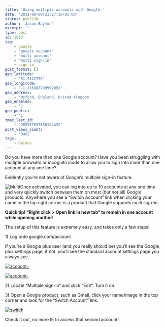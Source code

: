 ```yaml
---
title: 'Using multiple accounts with Google.'
date: '2011-08-06T21:27:16+01:00'
status: publish
author: 'Jason Bayton'
excerpt: ''
type: post
id: 1013
tag:
    - google
    - 'google account'
    - 'multi account'
    - 'multi sign-in'
    - sign-in
post_format: []
geo_latitude:
    - '51.7522792'
geo_longitude:
    - '-1.255883799999992'
geo_address:
    - 'Oxford, England, United Kingdom'
geo_enabled:
    - '1'
geo_public:
    - '1'
tmac_last_id:
    - '205557637650194432'
post_views_count:
    - '3482'
tags:
    - Guides
---
```

Do you have more than one Google account? Have you been struggling with multiple browsers or incognito mode to allow you to sign into more than one account at any one time?

Evidently you’re not aware of Google’s multiple sign-in feature.

![](https://r2_worker.bayton.workers.dev/uploads/2011/08/Multi-300x215.png "Multi")Once activated, you can log into up to 10 accounts at any one time and very quickly switch between them on most (but not all) Google products. Anywhere you see a “Switch Account” link when clicking your name in the top right corner is a product that Google supports multi sign-in.

**Quick tip! “Right click &gt; Open link in new tab” to remain in one account while opening another!**

The setup of this feature is extremely easy, and takes only a few steps!

1\) Log onto google.com/account

If you’re a Google plus user (and you really should be) you’ll see the Google plus settings page, if not, you’ll see the standard account settings page you always see.

[![](https://r2_worker.bayton.workers.dev/uploads/2011/08/account+-300x149.png "account+")](https://r2_worker.bayton.workers.dev/uploads/2011/08/account+.png)

[![](https://r2_worker.bayton.workers.dev/uploads/2011/08/account--300x142.png "account-")](https://r2_worker.bayton.workers.dev/uploads/2011/08/account-.png)

2\) Locate “Multiple sign-in” and click “Edit”. Turn it on.

3\) Open a Google product, such as Gmail, click your name/image in the top corner and look for the “Switch Account” link.

[![](https://r2_worker.bayton.workers.dev/uploads/2011/08/switch-300x197.png "switch")](https://r2_worker.bayton.workers.dev/uploads/2011/08/switch.png)

Check it out, no more IE to access that second account!